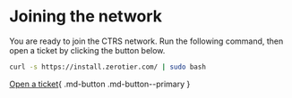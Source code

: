 # Joining the network

You are ready to join the CTRS network.  Run the following command, then open a ticket by clicking the button below.

``` sh
curl -s https://install.zerotier.com/ | sudo bash
```

[Open a ticket](https://centrunk.atlassian.net/servicedesk/customer){ .md-button .md-button--primary }